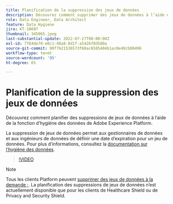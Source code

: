 ```yaml
---
title: Planification de la suppression des jeux de données
description: Découvrez comment supprimer des jeux de données à l’aide de la fonction Adobe Experience Platform Data Hygiene.
role: Data Engineer, Data Architect
feature: Data Hygiene
jira: KT-10697
thumbnail: 345065.jpeg
last-substantial-update: 2022-07-27T00:00:00Z
exl-id: 7764de70-e0c1-48a8-8d1f-a5426f8d580a
source-git-commit: 90f7621536573f60ac6585404b1ac0e49cb08496
workflow-type: tm+mt
source-wordcount: '95'
ht-degree: 6%

---
```


# Planification de la suppression des jeux de données

Découvrez comment planifier des suppressions de jeux de données à l’aide de la fonction d’hygiène des données de Adobe Experience Platform.

La suppression de jeux de données permet aux gestionnaires de données et aux ingénieurs de données de définir une date d’expiration pour un jeu de données. Pour plus d’informations, consultez la [documentation sur l’hygiène des données](https://experienceleague.adobe.com/docs/experience-platform/hygiene/home.html?lang=fr).


>[!VIDEO](https://video.tv.adobe.com/v/345065?quality=12&learn=on)

>[!NOTE]
>
> Tous les clients Platform peuvent [supprimer des jeux de données à la demande ;](https://experienceleague.adobe.com/docs/experience-platform/catalog/datasets/user-guide.html#delete). La planification des suppressions de jeux de données n’est actuellement disponible que pour les clients de Healthcare Shield ou de Privacy and Security Shield.
